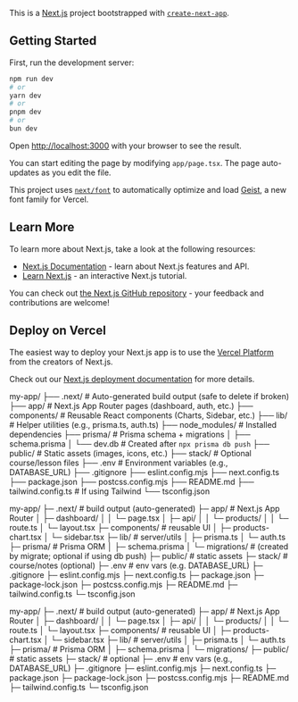 This is a [Next.js](https://nextjs.org) project bootstrapped with [`create-next-app`](https://nextjs.org/docs/app/api-reference/cli/create-next-app).

## Getting Started

First, run the development server:

```bash
npm run dev
# or
yarn dev
# or
pnpm dev
# or
bun dev
```

Open [http://localhost:3000](http://localhost:3000) with your browser to see the result.

You can start editing the page by modifying `app/page.tsx`. The page auto-updates as you edit the file.

This project uses [`next/font`](https://nextjs.org/docs/app/building-your-application/optimizing/fonts) to automatically optimize and load [Geist](https://vercel.com/font), a new font family for Vercel.

## Learn More

To learn more about Next.js, take a look at the following resources:

- [Next.js Documentation](https://nextjs.org/docs) - learn about Next.js features and API.
- [Learn Next.js](https://nextjs.org/learn) - an interactive Next.js tutorial.

You can check out [the Next.js GitHub repository](https://github.com/vercel/next.js) - your feedback and contributions are welcome!

## Deploy on Vercel

The easiest way to deploy your Next.js app is to use the [Vercel Platform](https://vercel.com/new?utm_medium=default-template&filter=next.js&utm_source=create-next-app&utm_campaign=create-next-app-readme) from the creators of Next.js.

Check out our [Next.js deployment documentation](https://nextjs.org/docs/app/building-your-application/deploying) for more details.


my-app/
├── .next/                # Auto-generated build output (safe to delete if broken)
├── app/                  # Next.js App Router pages (dashboard, auth, etc.)
├── components/           # Reusable React components (Charts, Sidebar, etc.)
├── lib/                  # Helper utilities (e.g., prisma.ts, auth.ts)
├── node_modules/         # Installed dependencies
├── prisma/               # Prisma schema + migrations
│   ├── schema.prisma
│   └── dev.db            # Created after `npx prisma db push`
├── public/               # Static assets (images, icons, etc.)
├── stack/                # Optional course/lesson files
├── .env                  # Environment variables (e.g., DATABASE_URL)
├── .gitignore
├── eslint.config.mjs
├── next.config.ts
├── package.json
├── postcss.config.mjs
├── README.md
├── tailwind.config.ts    # If using Tailwind
└── tsconfig.json



my-app/
├─ .next/                       # build output (auto-generated)
├─ app/                         # Next.js App Router
│  ├─ dashboard/
│  │  └─ page.tsx
│  ├─ api/
│  │  └─ products/
│  │     └─ route.ts
│  └─ layout.tsx
├─ components/                  # reusable UI
│  ├─ products-chart.tsx
│  └─ sidebar.tsx
├─ lib/                         # server/utils
│  ├─ prisma.ts
│  └─ auth.ts
├─ prisma/                      # Prisma ORM
│  ├─ schema.prisma
│  └─ migrations/               # (created by migrate; optional if using db push)
├─ public/                      # static assets
├─ stack/                       # course/notes (optional)
├─ .env                         # env vars (e.g. DATABASE_URL)
├─ .gitignore
├─ eslint.config.mjs
├─ next.config.ts
├─ package.json
├─ package-lock.json
├─ postcss.config.mjs
├─ README.md
├─ tailwind.config.ts
└─ tsconfig.json



my-app/
├─ .next/                       # build output (auto-generated)
├─ app/                         # Next.js App Router
│  ├─ dashboard/
│  │  └─ page.tsx
│  ├─ api/
│  │  └─ products/
│  │     └─ route.ts
│  └─ layout.tsx
├─ components/                  # reusable UI
│  ├─ products-chart.tsx
│  └─ sidebar.tsx
├─ lib/                         # server/utils
│  ├─ prisma.ts
│  └─ auth.ts
├─ prisma/                      # Prisma ORM
│  ├─ schema.prisma
│  └─ migrations/
├─ public/                      # static assets
├─ stack/                       # optional
├─ .env                         # env vars (e.g., DATABASE_URL)
├─ .gitignore
├─ eslint.config.mjs
├─ next.config.ts
├─ package.json
├─ package-lock.json
├─ postcss.config.mjs
├─ README.md
├─ tailwind.config.ts
└─ tsconfig.json
